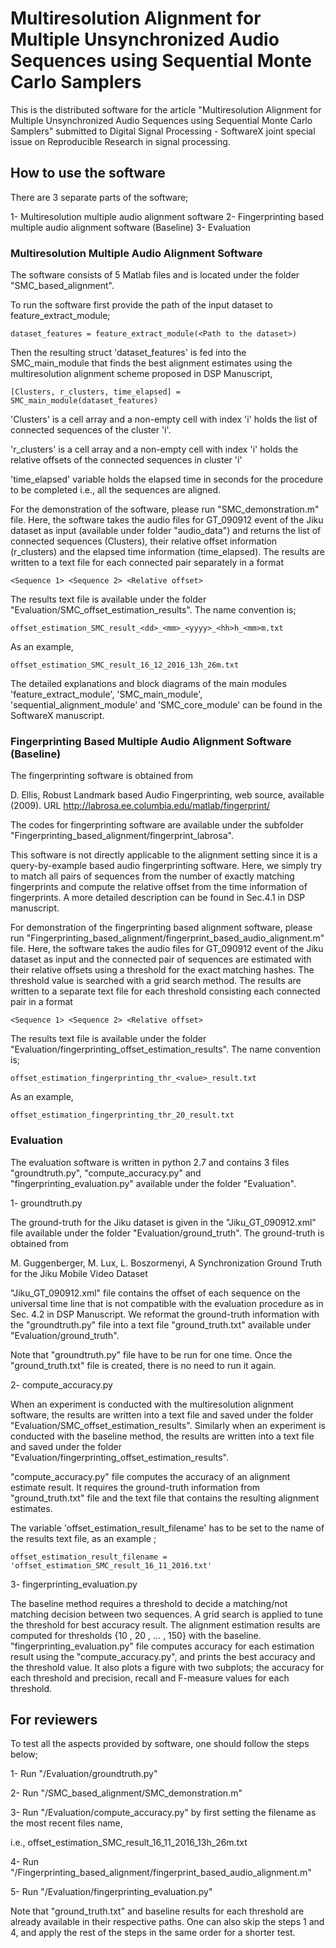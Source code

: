 # Multiresolution Alignment for Multiple Unsynchronized Audio Sequences using Sequential Monte Carlo Samplers

This is the distributed software for the article "Multiresolution Alignment for Multiple Unsynchronized Audio Sequences using Sequential Monte Carlo Samplers" submitted to Digital Signal Processing - SoftwareX joint special issue on Reproducible Research in signal processing.

## How to use the software

There are 3 separate parts of the software; 

1- Multiresolution multiple audio alignment software 
2- Fingerprinting based multiple audio alignment software (Baseline)
3- Evaluation

### Multiresolution Multiple Audio Alignment Software

The software consists of 5 Matlab files and is located under the folder "SMC_based_alignment".

To run the software first provide the path of the input dataset to feature_extract_module;

	dataset_features = feature_extract_module(<Path to the dataset>)

Then the resulting struct 'dataset_features' is fed into the SMC_main_module that finds the best alignment estimates using the multiresolution alignment scheme proposed in DSP Manuscript,
	
	[Clusters, r_clusters, time_elapsed] = SMC_main_module(dataset_features)

'Clusters' is a cell array and a non-empty cell with index 'i' holds the list of connected sequences of the cluster 'i'. 

'r_clusters' is a cell array and a non-empty cell with index 'i' holds the relative offsets of the connected sequences in cluster 'i'

'time_elapsed' variable holds the elapsed time in seconds for the procedure to be completed i.e., all the sequences are aligned.
 
For the demonstration of the software, please run "SMC_demonstration.m" file. 
Here, the software takes the audio files for GT_090912 event of the Jiku dataset as input (available under folder "audio_data") and returns the list of connected sequences (Clusters), their relative offset information (r_clusters) and the elapsed time information (time_elapsed). The results are written to a text file for each connected pair separately in a format 

	<Sequence 1> <Sequence 2> <Relative offset>

The results text file is available under the folder "Evaluation/SMC_offset_estimation_results". The name convention is;

	offset_estimation_SMC_result_<dd>_<mm>_<yyyy>_<hh>h_<mm>m.txt

As an example,

	offset_estimation_SMC_result_16_12_2016_13h_26m.txt

The detailed explanations and block diagrams of the main modules 'feature_extract_module', 'SMC_main_module', 'sequential_alignment_module' and 'SMC_core_module' can be found in the SoftwareX manuscript. 

### Fingerprinting Based Multiple Audio Alignment Software (Baseline)

The fingerprinting software is obtained from 

D. Ellis, Robust Landmark based Audio Fingerprinting, web source, available (2009).
URL http://labrosa.ee.columbia.edu/matlab/fingerprint/

The codes for fingerprinting software are available under the subfolder "Fingerprinting_based_alignment/fingerprint_labrosa".

This software is not directly applicable to the alignment setting since it is a query-by-example based audio fingerprinting software. Here, we simply try to match all pairs of sequences from the number of exactly matching fingerprints and compute the relative offset from the time
information of fingerprints. A more detailed description can be found in Sec.4.1 in DSP manuscript. 

For demonstration of the fingerprinting based alignment software, please run "Fingerprinting_based_alignment/fingerprint_based_audio_alignment.m" file. Here, the software takes the audio files for GT_090912 event of the Jiku dataset as input and the connected pair of sequences are estimated with their relative offsets using a threshold for the exact matching hashes. The threshold value is searched with a grid search method. The results are written to a separate text file for each threshold consisting each connected pair in a format 

	<Sequence 1> <Sequence 2> <Relative offset>

The results text file is available under the folder 
"Evaluation/fingerprinting_offset_estimation_results". The name convention is;

	offset_estimation_fingerprinting_thr_<value>_result.txt

As an example,

	offset_estimation_fingerprinting_thr_20_result.txt


### Evaluation 

The evaluation software is written in python 2.7 and contains 3 files "groundtruth.py", "compute_accuracy.py" and "fingerprinting_evaluation.py" available under the folder "Evaluation".

1- groundtruth.py

The ground-truth for the Jiku dataset is given in the "Jiku_GT_090912.xml" file available under the folder "Evaluation/ground_truth". The ground-truth is obtained from

M. Guggenberger, M. Lux, L. Boszormenyi, A Synchronization Ground
Truth for the Jiku Mobile Video Dataset 

"Jiku_GT_090912.xml" file contains the offset of each sequence on the universal time line that is not compatible with the evaluation procedure as in Sec. 4.2 in DSP Manuscript. We reformat the ground-truth information with the "groundtruth.py" file into a text file "ground_truth.txt" available under "Evaluation/ground_truth". 

Note that "groundtruth.py" file have to be run for one time. Once the "ground_truth.txt" file is created, there is no need to run it again. 

2- compute_accuracy.py

When an experiment is conducted with the multiresolution alignment software, the results are written into a text file and saved under the folder "Evaluation/SMC_offset_estimation_results". Similarly when an experiment is conducted with the baseline method, the results are written into a text file and saved under the folder "Evaluation/fingerprinting_offset_estimation_results".  

"compute_accuracy.py" file computes the accuracy of an alignment estimate result. It requires the ground-truth information from "ground_truth.txt" file and the text file that contains the resulting alignment estimates.  

The variable 'offset_estimation_result_filename' has to be set to the name of the results text file, as an example ;

	offset_estimation_result_filename = 'offset_estimation_SMC_result_16_11_2016.txt'

3- fingerprinting_evaluation.py

The baseline method requires a threshold to decide a matching/not matching decision between two sequences. A grid search is applied to tune the threshold for best accuracy result. The alignment estimation results are computed for thresholds {10 , 20 , ... , 150} with the baseline. "fingerprinting_evaluation.py" file computes accuracy for each estimation result using the "compute_accuracy.py", and prints the best accuracy and the threshold value. It also plots a figure with two subplots; the accuracy for each threshold and precision, recall and F-measure values for each threshold. 

## For reviewers

To test all the aspects provided by software, one should follow the steps below; 

1- Run "/Evaluation/groundtruth.py" 

2- Run "/SMC_based_alignment/SMC_demonstration.m"

3- Run "/Evaluation/compute_accuracy.py" by first setting the filename as the most recent files name,

i.e., offset_estimation_SMC_result_16_11_2016_13h_26m.txt

4- Run "/Fingerprinting_based_alignment/fingerprint_based_audio_alignment.m"

5- Run "/Evaluation/fingerprinting_evaluation.py"

Note that "ground_truth.txt" and baseline results for each threshold are already available in their respective paths. One can also skip the steps 1 and 4, and apply the rest of the steps in the same order for a shorter test. 


